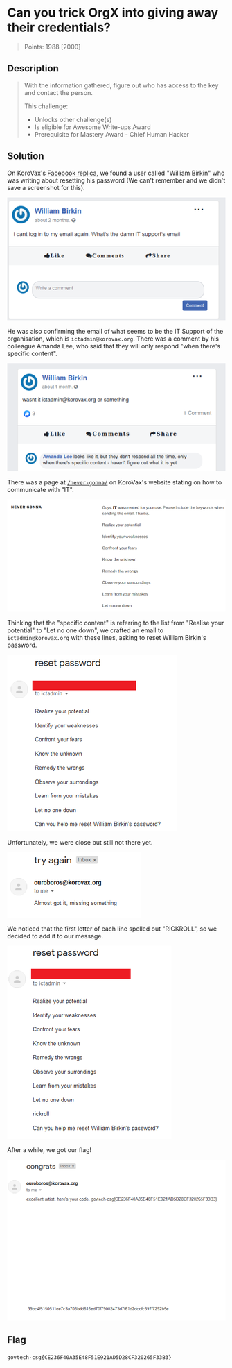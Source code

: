# Can you trick OrgX into giving away their credentials?

> Points: 1988 [2000]

## Description

> With the information gathered, figure out who has access to the key and contact the person.
> 
> This challenge:
> - Unlocks other challenge(s)
> - Is eligible for Awesome Write-ups Award
>- Prerequisite for Mastery Award - Chief Human Hacker

## Solution

On KoroVax's [Facebook replica](http://fb.korovax.org), we found a user called "William Birkin" who was writing about resetting his password (We can't remember and we didn't save a screenshot for this). 

![](davidagain.png)

He was also confirming the email of what seems to be the IT Support of the organisation, which is `ictadmin@korovax.org`. There was a comment by his colleague Amanda Lee, who said that they will only respond "when there's specific content".

![](fb.png)

There was a page at [`/never-gonna/`](http://korovax.org/never-gonna/) on KoroVax's website stating on how to communicate with "IT".

![](never-gonna.png)

Thinking that the "specific content" is referring to the list from "Realise your potential" to "Let no one down", we crafted an email to `ictadmin@korovax.org` with these lines, asking to reset William Birkin's password.

![](resetpassword1.png)

Unfortunately, we were close but still not there yet.

![](tryagain.png)

We noticed that the first letter of each line spelled out "RICKROLL", so we decided to add it to our message.

![](resetpassword2.png)

After a while, we got our flag!

![](flag.png)

## Flag
`govtech-csg{CE236F40A35E48F51E921AD5D28CF320265F33B3}`